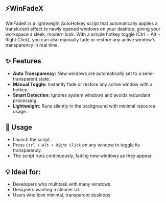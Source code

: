 ## ⚡WinFadeX
WinFadeX is a lightweight AutoHotkey script that automatically applies a translucent effect to newly opened windows on your desktop, giving your workspace a sleek, modern look. With a simple hotkey toggle (Ctrl + Alt + Right Click), you can also manually fade or restore any active window's transparency in real time.

## ✨ Features
 - **Auto Transparency:** New windows are automatically set to a semi-transparent state.
 - **Manual Toggle:** Instantly fade or restore any active window with a hotkey.
 - **Smart Detection:** Ignores system windows and avoids redundant processing.
 - **Lightweight:** Runs silently in the background with minimal resource usage.

## 🔧 Usage
 - Launch the script.
 - Press `Ctrl + Alt + Right Click` on any window to toggle its transparency.
 - The script runs continuously, fading new windows as they appear.

## 💡 Ideal for:
 - Developers who multitask with many windows.
 - Designers wanting a cleaner UI.
 - Users who love minimal, transparent desktops.
